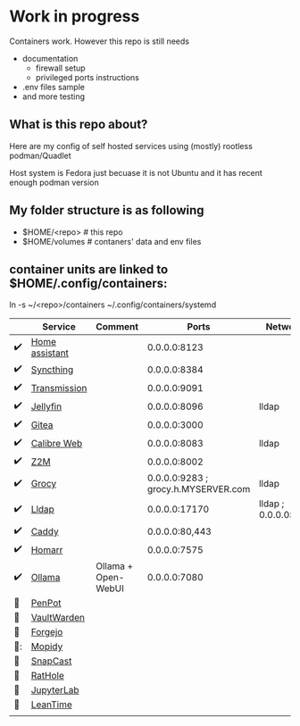# Work in progress

Containers work. However this repo is still needs 
- documentation
  - firewall setup
  - privileged ports instructions
- .env files sample
- and more testing

## What is this repo about?
Here are my config of self hosted services using (mostly) rootless podman/Quadlet

Host system is Fedora just becuase it is not Ubuntu and it has recent enough podman version

## My folder structure is as following

- $HOME/\<repo\>  # this repo
- $HOME/volumes # contaners' data and env files

## container units are linked to $HOME/.config/containers:

ln -s ~/\<repo\>/containers ~/.config/containers/systemd


| | Service | Comment | Ports | Networks |
|---|---|---|---|---|
| :heavy_check_mark:  | [Home assistant](https://www.home-assistant.io/) |   | 0.0.0.0:8123 |   |
| :heavy_check_mark:  | [Syncthing](https://syncthing.net/)  |  | 0.0.0.0:8384 |   |
| :heavy_check_mark: | [Transmission](https://transmissionbt.com/)  |   | 0.0.0.0:9091 |   |
| :heavy_check_mark:  | [Jellyfin](https://jellyfin.org/) |   | 0.0.0.0:8096 | lldap |
| :heavy_check_mark:  | [Gitea](https://about.gitea.com/)  |   | 0.0.0.0:3000  |   |
| :heavy_check_mark: | [Calibre Web](https://github.com/janeczku/calibre-web)  |   | 0.0.0.0:8083  | lldap  |
| :heavy_check_mark:  | [Z2M](https://www.zigbee2mqtt.io/) |   | 0.0.0.0:8002  |   |
| :heavy_check_mark:  | [Grocy](https://grocy.info/)  |   | 0.0.0.0:9283 ; grocy.h.MYSERVER.com  | lldap  |
| :heavy_check_mark:  | [Lldap](https://github.com/lldap/lldap)  |   | 0.0.0.0:17170  | lldap ; 0.0.0.0:3890  |
| :heavy_check_mark:  | [Caddy](https://caddyserver.com/)  |   | 0.0.0.0:80,443 |   |
| :heavy_check_mark:  | [Homarr](https://homarr.dev/)  |   | 0.0.0.0:7575 |   |
| :heavy_check_mark:  | [Ollama](https://ollama.com/)  | Ollama + Open-WebUI  | 0.0.0.0:7080 |   |
| :hammer:  | [PenPot](https://penpot.app/)  |   | |  |
| :hammer:  | [VaultWarden](https://github.com/dani-garcia/vaultwarden)  |   | |  |
| :hammer:  | [Forgejo](https://codeberg.org/forgejo/forgejo)  |   | |  |
| :hammer::  | [Mopidy](https://github.com/badaix/snapcast/blob/develop/doc/player_setup.md#mopidy)  |   | |  |
| :hammer:  | [SnapCast](https://github.com/badaix/snapcast)  |   | |  |
| :hammer:  | [RatHole](https://github.com/rapiz1/rathole)  |   | |  |
| :hammer:  | [JupyterLab](https://jupyter.org/)  |   | |  |
| :hammer:   | [LeanTime](https://leantime.io/)  |   |   |   |
|   |   |   |   |   |
